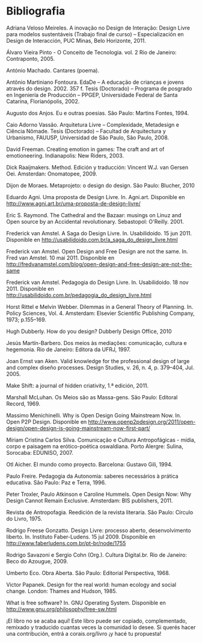 # Bibliografia 
Adriana Veloso Meireles. A inovação no Design de Interação: Design Livre para modelos sustentáveis (Trabajo final de curso) – Especialización en Design de Interacción, PUC Minas, Belo Horizonte, 2011. 

Álvaro Vieira Pinto - O Conceito de Tecnologia. vol. 2 Rio de Janeiro: Contraponto, 2005. 

António Machado. Cantares (poema). 

Antônio Martiniano Fontoura. EdaDe – A educação de crianças e jovens através do design. 2002. 357 f. Tesis (Doctorado) – Programa de posgrado en Ingeniería de Producción – PPGEP, Universidade Federal de Santa Catarina, Florianópolis, 2002. 

Augusto dos Anjos. Eu e outras poesias. São Paulo: Martins Fontes, 1994. 

Caio Adorno Vassão. Arquitetura Livre – Complexidade, Metadesign e Ciência Nômade. Tesis (Doctorado) – Facultad de Arquitectura y Urbanismo, FAUUSP, Universidad de São Paulo, São Paulo, 2008.

David Freeman. Creating emotion in games: The craft and art of emotioneering. Indianapolis: New Riders, 2003. 

Dick Raaijmakers. Method. Edición y traducción: Vincent W.J. van Gersen Oei. Amsterdan: Onomatopee, 2009. 

Dijon de Moraes. Metaprojeto: o design do design. São Paulo: Blucher, 2010 

Eduardo Agni. Uma proposta de Design Livre. In. Agni.art. Disponible en <http://www.agni.art.br/uma-proposta-de-design-livre/> 

Eric S. Raymond. The Cathedral and the Bazaar: musings on Linuz and Open source by an Accidental revolutionary. Sebastopol: O'Reilly. 2001. 

Frederick van Amstel. A Saga do Design Livre. In. Usabilidoido. 15 jun 2011. Disponible en <http://usabilidoido.com.br/a_saga_do_design_livre.html> 

Frederick van Amstel. Open Design and Free Design are not the same. In. Fred van Amstel. 10 mai 2011. Disponible en <http://fredvanamstel.com/blog/open-design-and-free-design-are-not-the-same> 

Frederick van Amstel. Pedagogia do Design Livre. In. Usabilidoido. 18 nov 2011. Disponible en <http://usabilidoido.com.br/pedagogia_do_design_livre.html> 

Horst Rittel e Melvin Webber. Dilemmas in a General Theory of Planning. In. Policy Sciences, Vol. 4. Amsterdam: Elsevier Scientific Publishing Company, 1973; p.155–169. 

Hugh Dubberly. How do you design? Dubberly Design Office, 2010 

Jesús Martín-Barbero. Dos meios às mediações: comunicação, cultura e hegemonia. Rio de Janeiro: Editora da UFRJ, 1997. 

Joan Ernst van Aken. Valid knowledge for the professional design of large and complex diseño processes. Design Studies, v. 26, n. 4, p. 379–404, Jul. 2005. 

Make Shift: a journal of hidden criativity, 1.ª edición, 2011. 

Marshall McLuhan. Os Meios são as Massa-gens. São Paulo: Editoral Record, 1969. 

Massimo Menichinelli. Why is Open Design Going Mainstream Now. In. Open P2P Design. Disponible en <http://www.openp2pdesign.org/2011/open-design/open-design-is-going-mainstream-now-first-part/> 

Míriam Cristina Carlos Silva. Comunicação e Cultura Antropofágicas - mídia, corpo e paisagem na erótico-poética oswaldiana. Porto Alergre: Sulina, Sorocaba: EDUNISO, 2007. 

Otl Aicher. El mundo como proyecto. Barcelona: Gustavo Gili, 1994. 

Paulo Freire. Pedagogia da Autonomia: saberes necessários à prática educativa. São Paulo: Paz e Terra, 1996. 

Peter Troxler, Paulo Atkinson e Caroline Hummels. Open Design Now: Why Design Cannot Remain Exclusive. Amsterdam: BIS publishers, 2011. 

Revista de Antropofagia. Reedición de la revista literaria. São Paulo: Círculo do Livro, 1975. 

Rodrigo Freese Gonzatto. Design Livre: processo aberto, desenvolvimento liberto. In. Instituto Faber-Ludens. 15 jul 2009. Disponible en <http://www.faberludens.com.br/pt-br/node/1755> 

Rodrigo Savazoni e Sergio Cohn (Org.). Cultura Digital.br. Rio de Janeiro: Beco do Azougue, 2009. 

Umberto Eco. Obra Aberta. São Paulo: Editorial Perspectiva, 1968. 

Victor Papanek. Design for the real world: human ecology and social change. London: Thames and Hudson, 1985. 

What is free software? In. GNU Operating System. Disponible en <http://www.gnu.org/philosophy/free-sw.html>


¡El libro no se acaba aquí! Este libro puede ser copiado, complementado, remixado y traducido cuantas veces la comunidad lo desee. Si querés hacer una contribución, entrá a corais.org/livro ¡y hacé tu propuesta! 
